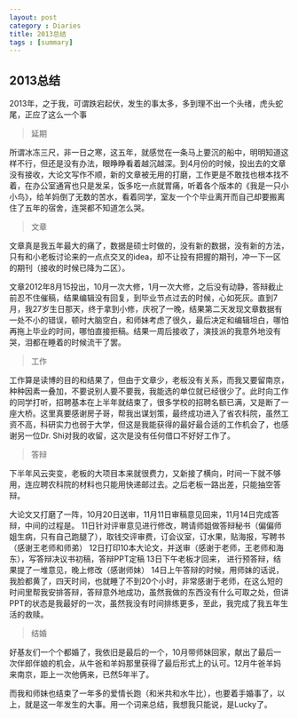 ```yaml
---
layout: post
category : Diaries
title: 2013总结
tags : [summary]
---
```

## 2013总结 ##

2013年，之于我，可谓跌宕起伏，发生的事太多，多到理不出一个头绪，虎头蛇尾，正应了这么一个事

> 延期

所谓冰冻三尺，非一日之寒，这五年，就感觉在一条马上要沉的船中，明明知道这样不行，但还是没有办法，眼睁睁看着越沉越深。到4月份的时候，投出去的文章没有接收，大论文写作不顺，新的文章被无用的打磨，工作更是不敢找也根本找不着，在办公室通宵也只是发呆，饭多吃一点就胃痛，听着各个版本的《我是一只小小鸟》，给羊妈倒了无数的苦水，看着同学，室友一个个毕业离开而自己却要搬离住了五年的宿舍，连哭都不知道怎么哭。

> 文章

文章真是我五年最大的痛了，数据是硕士时做的，没有新的数据，没有新的方法，只有和小老板讨论来的一点点交叉的idea，却不让投有把握的期刊，冲一下一区的期刊（接收的时候已降为二区）。

文章2012年8月15投出，10月一次大修，1月一次大修，之后没有动静，答辩截止前忍不住催稿，结果编辑没有回复，到毕业节点过去的时候，心如死灰。直到7月，我27岁生日那天，终于拿到小修，庆祝了一晚，结果第二天发现文章数据有一处不小的错误，顿时大脑空白，和师妹考虑了很久，最后决定和编辑坦白，哪怕再拖上毕业的时间，哪怕直接拒稿。结果一周后接收了，演技派的我意外地没有哭，泪都在睡着的时候流干了罢。
> 
> 工作 

工作算是读博的目的和结果了，但由于文章少，老板没有关系，而我又要留南京，种种因素一叠加，不要说别人要不要我，我能选的单位就已经很少了。此时向工作的同学打听，招聘基本在上半年就结束了，很多学校的招聘名额已满，又是断了一座大桥。这里真要感谢房子哥，帮我出谋划策，最终成功进入了省农科院，虽然工资不高，科研实力也弱于大学，但这是我能获得的最好最合适的工作机会了，也感谢另一位Dr. Shi对我的收留，这次是没有任何借口不好好工作了。

> 答辩 

下半年风云突变，老板的大项目本来就很费力，又新接了横向，时间一下就不够用，连应聘农科院的材料也只能用快递邮过去。之后老板一路出差，只能抽空答辩。

大论文又打磨了一阵，10月20日送审，11月11日审稿意见回来，11月14日完成答辩，中间的过程是。
11日针对评审意见进行修改，聘请师姐做答辩秘书（偏偏师姐生病，只有自己跑腿了），取钱交评审费，订会议室，订水果，贴海报，写聘书（感谢王老师和师弟）
12日打印10本大论文，并送审（感谢于老师，王老师和海东），写答辩决议书初稿，答辩PPT定稿
13日下午老板才回来， 进行预答辩，结果提了一堆意见，晚上修改（感谢师妹） 
14日上午答辩的时候，用师妹的话说，我脸都黄了，四天时间，也就睡了不到20个小时，非常感谢于老师，在这么短的时间里帮我安排答辩，答辩意外地成功，虽然我做的东西没有什么可取之处，但讲PPT的状态是我最好的一次，虽然我没有时间排练更多，至此，我完成了我五年生活的救赎。

> 结婚

好基友们一个个都婚了，我依旧是最后的一个，10月带师妹回家，献出了最后一次伴郎伴娘的机会，从牛爸和羊妈那里获得了最后形式上的认可。12月牛爸羊妈来南京，距上一次他俩来，已然5年半了。

而我和师妹也结束了一年多的爱情长跑（和米共和水牛比），也要着手婚事了，以上，就是这一年发生的大事。用一个词来总结，我想我只能说，是Lucky了。